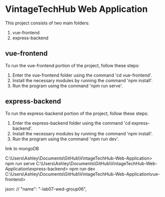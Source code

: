 # VintageTechHub Web Application

This project consists of two main folders:

1. vue-frontend
2. express-backend

## vue-frontend
To run the vue-frontend portion of the project, follow these steps:

1. Enter the vue-frontend folder using the command 'cd vue-frontend'.
2. Install the necessary modules by running the command 'npm install'.
3. Run the program using the command 'npm run serve'.

## express-backend
To run the express-backend portion of the project, follow these steps:

1. Enter the express-backend folder using the command 'cd express-backend'.
2. Install the necessary modules by running the command 'npm install'.
3. Run the program using the command 'npm run dev'.


link to mongoDB

C:\Users\Ashley\Documents\GitHub\VintageTechHub-Web-Application> npm run serve
C:\Users\Ashley\Documents\GitHub\VintageTechHub-Web-Application\express-backend> npm run dev
C:\Users\Ashley\Documents\GitHub\VintageTechHub-Web-Application\vue-frontend>

json:   // "name": "-lab07-wed-group06",